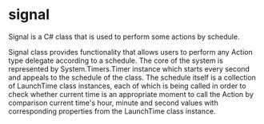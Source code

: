 # signal
Signal is a C# class that is used to perform some actions by schedule.

Signal class provides functionality that allows users to perform any Action type delegate 
according to a schedule. 
The core of the system is represented by System.Timers.Timer instance which starts every second and appeals to the schedule of the class.
The schedule itself is a collection of LaunchTime class instances, each of which is being called in order to
check whether current time is an appropriate moment to call the Action by comparison current time's hour, minute and second values 
with corresponding properties from the LaunchTime class instance.
